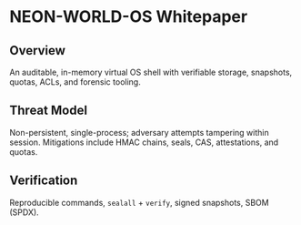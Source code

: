# NEON-WORLD-OS Whitepaper
## Overview
An auditable, in-memory virtual OS shell with verifiable storage, snapshots, quotas, ACLs, and forensic tooling.
## Threat Model
Non-persistent, single-process; adversary attempts tampering within session. Mitigations include HMAC chains, seals, CAS, attestations, and quotas.
## Verification
Reproducible commands, `sealall` + `verify`, signed snapshots, SBOM (SPDX).